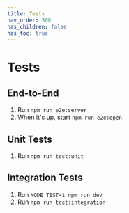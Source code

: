 ```yaml
---
title: Tests
nav_order: 500
has_children: false
has_toc: true
---
```


# Tests

## End-to-End

1. Run `npm run e2e:server`
2. When it's up, start `npm run e2e:open`

## Unit Tests

1. Run `npm run test:unit`

## Integration Tests

1. Run `NODE_TEST=1 npm run dev`
1. Run `npm run test:integration`
